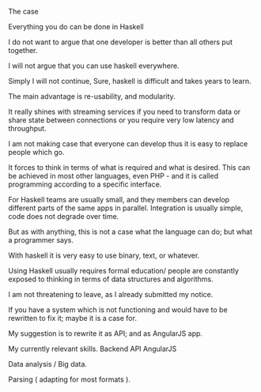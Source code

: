 
The case

Everything you do can be done in Haskell

I do not want to argue that one developer is better than all others put together.

I will not argue that you can use haskell everywhere.

Simply
I will not continue,
Sure, haskell is difficult and takes years to learn.

The main advantage is re-usability, and modularity.

It really shines with streaming services if you need to transform data or share state between connections or you require very low latency and throughput.

I am not making case that everyone can develop thus it is easy to replace people which go.

It forces to think in terms of what is required and what is desired.
This can be achieved in most other languages, even PHP - and it is called programming according to a specific interface.


For Haskell teams are usually small, and they members can develop different parts of the same apps in parallel.
Integration is usually simple, code does not degrade over time.

But as with anything, this is not a case what the language can do; but what a programmer says.

With haskell it is very easy to use binary, text, or whatever.

Using Haskell usually requires formal education/ people are constantly exposed to thinking in terms of data structures and algorithms.

I am not threatening to leave, as I already submitted my notice.

If you have a system which is not functioning and would have to be rewritten to fix it; maybe it is a case for.

My suggestion is to rewrite it as API; and as AngularJS app.

My currently relevant skills.
 Backend API
 AngularJS

Data analysis / Big data.

Parsing ( adapting for most formats ).

